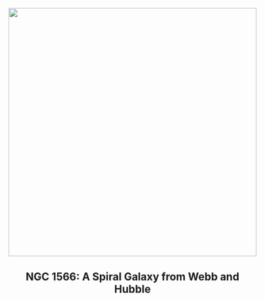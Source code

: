 
<p align="center"><img src="https://apod.nasa.gov/apod/image/2402/Ngc1566_HubbleWebb_960.jpg" width="500" height="500"></p>
<h2 align="center"> NGC 1566: A Spiral Galaxy from Webb and Hubble </h2>
